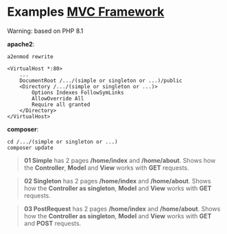 # Examples [MVC Framework](https://github.com/stuhi/php-mvc)

Warning: based on PHP 8.1

**apache2**:
```
a2enmod rewrite
```
```
<VirtualHost *:80>
    ...
    DocumentRoot /.../(simple or singleton or ...)/public
    <Directory /.../(simple or singleton or ...)>
        Options Indexes FollowSymLinks
        AllowOverride All
        Require all granted
    </Directory>
</VirtualHost>
```
**composer**:
```
cd /.../(simple or singleton or ...)
composer update
```
>**01 Simple** has 2 pages **/home/index** and **/home/about**.
Shows how the **Controller**, **Model** and **View** works with **GET** requests.

>**02 Singleton** has 2 pages **/home/index** and **/home/about**.
Shows how the **Controller as singleton**, **Model** and **View** works with **GET** requests.

>**03 PostRequest** has 2 pages **/home/index** and **/home/about**.
Shows how the **Controller as singleton**, **Model** and **View** works with **GET** and **POST** requests.
